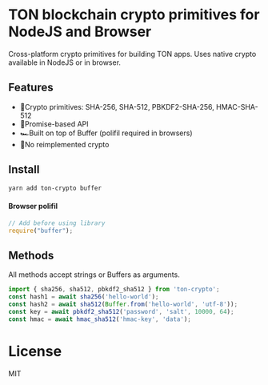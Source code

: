 # TON blockchain crypto primitives for NodeJS and Browser

Cross-platform crypto primitives for building TON apps. Uses native crypto available in NodeJS or in browser.

## Features

- 🦺Crypto primitives: SHA-256, SHA-512, PBKDF2-SHA-256, HMAC-SHA-512
- 🚀Promise-based API
- 🏎Built on top of Buffer (polifil required in browsers)
- 🍰No reimplemented crypto

## Install

```bash
yarn add ton-crypto buffer
```

#### Browser polifil

```js
// Add before using library
require("buffer");
```

## Methods
All methods accept strings or Buffers as arguments.

```js
import { sha256, sha512, pbkdf2_sha512 } from 'ton-crypto';
const hash1 = await sha256('hello-world');
const hash2 = await sha512(Buffer.from('hello-world', 'utf-8'));
const key = await pbkdf2_sha512('password', 'salt', 10000, 64);
const hmac = await hmac_sha512('hmac-key', 'data');
```

# License

MIT
